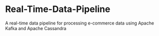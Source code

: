 # Real-Time-Data-Pipeline
A real-time data pipeline for processing e-commerce data using Apache Kafka and Apache Cassandra
